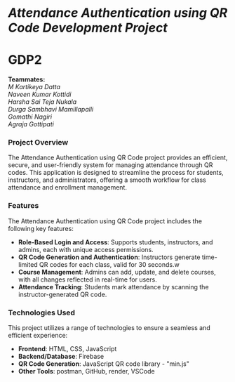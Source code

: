 # **_Attendance Authentication using QR Code Development Project_**
# GDP2

**Teammates:**<br>
               *M Kartikeya Datta*<br>
               *Naveen Kumar Kottidi*<br>
               *Harsha Sai Teja Nukala*<br>
               *Durga Sambhavi Mamillapalli*<br>
               *Gomathi Nagiri*<br>
               *Agraja Gottipati*<br>

### Project Overview

The Attendance Authentication using QR Code project provides an efficient, secure, and user-friendly system for managing attendance through QR codes. This application is designed to streamline the process for students, instructors, and administrators, offering a smooth workflow for class attendance and enrollment management.

### Features

The Attendance Authentication using QR Code project includes the following key features:
- **Role-Based Login and Access**: Supports students, instructors, and admins, each with unique access permissions.
- **QR Code Generation and Authentication**: Instructors generate time-limited QR codes for each class, valid for 30 seconds.w
- **Course Management**: Admins can add, update, and delete courses, with all changes reflected in real-time for users.
- **Attendance Tracking**: Students mark attendance by scanning the instructor-generated QR code.

### Technologies Used

This project utilizes a range of technologies to ensure a seamless and efficient experience:
- **Frontend**: HTML, CSS, JavaScript
- **Backend/Database**: Firebase
- **QR Code Generation**: JavaScript QR code library - "min.js"
- **Other Tools**: postman, GitHub, render, VSCode




  
